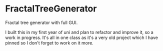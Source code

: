 # FractalTreeGenerator
Fractal tree generator with full GUI.

I built this in my first year of uni and plan to refactor and improve it, so a work in progress. It's all in one class as it's a very old project which I have pinned so I don't forget to work on it more.
